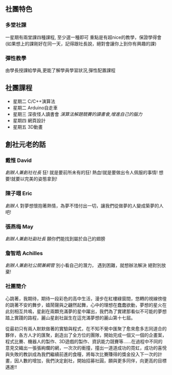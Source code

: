 ## 社團特色
### 多堂社課
一星期有兩堂課四種課程, 至少選一種即可 重點是有超nice的教學，保證學得會 (如果想上的課剛好在同一天，記得跟社長說，絕對會讓你上到你有興趣的課) 
### 彈性教學
由學長授課給學員,更能了解學員學習狀況,彈性配置課程

## 社團課程
- 星期二 C/C++演算法
- 星期二 Arduino自走車
- 星期三 深夜怪人讀書會 *演算法解題競賽的讀書會,增進自己的腦力*
- 星期四 網頁設計
- 星期五 3D動畫

## 創社元老的話
### 戴惟 David
*創辦人兼創社社長*
狂! 就是要前所未有的狂!
熱血!就是要做出令人佩服的事情!
想要!就要以完美的姿態拿到!
### 陳子翊 Eric
*創辦人*
對夢想懷抱著熱情，為夢不惜付出一切，讓我們從做夢的人變成築夢的人吧!
### 張燕梅 May
*創辦人兼創社副社長*
願你們能找到屬於自己的翅膀
### 詹智皓 Achilles
*創辦人兼創社公關兼網管*
別小看自己的潛力，
遇到困難，就想辦法解決
絕對別放棄!

### 社團簡介
心跳著，我期待，期待一段彩色的高中生活，漫步在紅樓綠窗間，悠轉的視線徬徨的跳著不安的舞步，嬉鬧聲與之翩然起舞，心中的理想在蠢蠢欲動，夢想的星火在此刻相互共鳴，星創在兩顆充滿夢的星中躍出，我們為了實建那看似不可能的夢想踏上實踐的路程，麗山星創社誕生在這充滿夢想的麗山第十七屆。

從最初只有兩人默默做著的實驗與程式，在不知不覺中匯聚了愈來愈多志同道合的夥伴，各方人才的匯聚，創造出了全方位的團隊，開始完成一個又一個的企畫案，程式比賽、機器人的製作、3D遊戲的製作、資訊能力競賽等……在過程中不同的意見交織出一張張絢爛的網，一次次的衝撞，撞出一道道成功的霓虹，成功的喜悅與失敗的教訓成為我們繼續前進的食糧，將每次比賽賺得的獎金投入下一次的計畫，因人數的增加，我們決定創社，開始招募社圓，願與更多同伴，向更高的目標邁進!!
